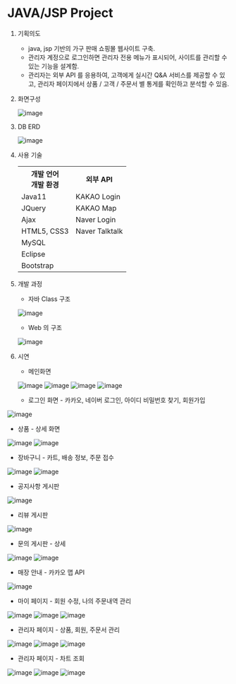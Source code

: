 # JAVA/JSP Project 
1. 기획의도
   - java, jsp 기반의 가구 판매 쇼핑몰 웹사이트 구축.
   - 관리자 계정으로 로그인하면 관리자 전용 메뉴가 표시되어, 사이트를 관리할 수 있는 기능을 설계함.
   - 관리자는 외부 API 를 응용하여, 고객에게 실시간 Q&A 서비스를 제공할 수 있고, 관리자 페이지에서 상품 / 고객 / 주문서 별 통게를 확인하고 분석할 수 있음.

2. 화면구성

   ![image](https://github.com/nagyng/shoppingmall/assets/159399610/5903ea64-e913-4b2c-badc-6713ccf07f97) 
   
3. DB ERD

   ![image](https://github.com/nagyng/shoppingmall/assets/159399610/ce4896c6-4205-4764-8b53-2c58e09ea5de)

4. 사용 기술
   <table>
      <tr>
         <th>개발 언어<br>개발 환경</th>
         <th>외부 API</th>
      </tr>
      <tr>
         <td>Java11</td>
         <td>KAKAO Login</td>
      </tr>
      <tr>
         <td>JQuery</td>
         <td>KAKAO Map</td>
      </tr>
      <tr>
         <td>Ajax</td>
         <td>Naver Login</td>
      </tr>
      <tr>
         <td>HTML5, CSS3</td>
         <td>Naver Talktalk</td>
      </tr>
      <tr>
         <td colspan="2">MySQL</td>
      </tr>
      <tr>
         <td colspan="2">Eclipse</td>
      </tr>
      <tr>
         <td colspan="2">Bootstrap</td>
      </tr>
   </table>
   
5. 개발 과정
   - 자바 Class 구조 <br>

   ![image](https://github.com/nagyng/shoppingmall/assets/159399610/ce361005-fbad-4dc9-ad53-6146d6378ab5)
   - Web 의 구조 <br>
   
    ![image](https://github.com/nagyng/shoppingmall/assets/159399610/c9b28ee4-d9c1-41d3-aabe-02321239c385)


6. 시연
   - 메인화면 <br> 

   ![image](https://github.com/nagyng/shoppingmall/assets/159399610/1cee1c19-d929-4574-9183-379d4bcd9835)
   ![image](https://github.com/nagyng/shoppingmall/assets/159399610/600e0976-cece-4e5a-a349-e86577a5e092)
   ![image](https://github.com/nagyng/shoppingmall/assets/159399610/97aaf670-be93-4c5a-a4df-4954ae2f683f)
   ![image](https://github.com/nagyng/shoppingmall/assets/159399610/5b18bb25-9a76-4e45-b60c-9670f9705499)

   - 로그인 화면 - 카카오, 네이버 로그인, 아이디 비밀번호 찾기, 회원가입<br>

  ![image](https://github.com/nagyng/shoppingmall/assets/159399610/e9849461-f689-4bc6-bc0d-699116a09f91)

   - 상품 - 상세 화면 <br> 

  ![image](https://github.com/nagyng/shoppingmall/assets/159399610/019c1879-27e7-4049-8709-65047a0b64bc)
   ![image](https://github.com/nagyng/shoppingmall/assets/159399610/d6f4b79f-9787-4855-832e-efa70b193b5e)

   - 장바구니 - 카트, 배송 정보, 주문 접수

   ![image](https://github.com/nagyng/shoppingmall/assets/159399610/3442ad57-c855-43e7-84b5-6f573b7e2617)
   ![image](https://github.com/nagyng/shoppingmall/assets/159399610/0976ffa7-b71e-4b3d-8a83-3b0ecde84488) 

   - 공지사항 게시판 <br>

  ![image](https://github.com/nagyng/shoppingmall/assets/159399610/885cb0d6-5f3f-44f0-b488-c4e8afac49cc)

   - 리뷰 게시판 <br> 

  ![image](https://github.com/nagyng/shoppingmall/assets/159399610/8793250c-e076-42f4-a82a-8d15711a893f)

   - 문의 게시판 - 상세 <br>

![image](https://github.com/nagyng/shoppingmall/assets/159399610/d32adf27-5bf1-4627-8129-3c2b6cc252a3)
![image](https://github.com/nagyng/shoppingmall/assets/159399610/9769eb13-43c7-4109-8dbf-43370038e667)

   - 매장 안내 - 카카오 맵 API

   ![image](https://github.com/nagyng/shoppingmall/assets/159399610/f7017cc0-6d18-4e71-b248-bb03784a2996)

   - 마이 페이지 - 회원 수정, 나의 주문내역 관리<br>

![image](https://github.com/nagyng/shoppingmall/assets/159399610/9ae0fe30-897e-4c59-a8a1-9da02591b17d)
![image](https://github.com/nagyng/shoppingmall/assets/159399610/7db5d03c-e3c7-4132-b30a-35876f712972)
![image](https://github.com/nagyng/shoppingmall/assets/159399610/0e32360a-e5ae-4ef6-8f95-59b0bd4e2846)

  
   - 관리자 페이지 - 상품, 회원, 주문서 관리<br>

  ![image](https://github.com/nagyng/shoppingmall/assets/159399610/c903c68c-53c8-4449-b775-85339ee6b0ed)
![image](https://github.com/nagyng/shoppingmall/assets/159399610/1bda37f2-164a-4df9-aa1f-d9df2b920210)
![image](https://github.com/nagyng/shoppingmall/assets/159399610/71d464c0-9b30-4a24-a613-f763f7473186)

   - 관리자 페이지 - 차트 조회<br>

   ![image](https://github.com/nagyng/shoppingmall/assets/159399610/eba4bcae-9ac2-4cae-87a3-91359a834a8d)
![image](https://github.com/nagyng/shoppingmall/assets/159399610/5fbedfa8-af33-4572-bdb6-f02ce9eab4af)
![image](https://github.com/nagyng/shoppingmall/assets/159399610/2b095a60-b43c-4aea-91bd-8d5666c94dab)



